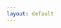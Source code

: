 ```yaml
---
layout: default
---
```



<script type="text/javascript">
	$.get(
       "http://lp.taobao.com/go/rgn/citydistrictdata.php"
      ,{}
      ,function(data,status,xhr){
        //console.log(data);
        tnodes = data.nodes;
        shtml = "<ul>";
        //for (var i = tnodes.length - 1; i >= 0; i--) {
        for (var i = 0; i < tnodes.length; i++) {
        	shtml += "<li>" + tnodes[i].id + "</li>";
        }
        shtml += "</ul>";

        $("#test_md").html(shtml);
      }
      ,'jsonp'
  );
</script>

<div id="test_md" class="well"></div>


